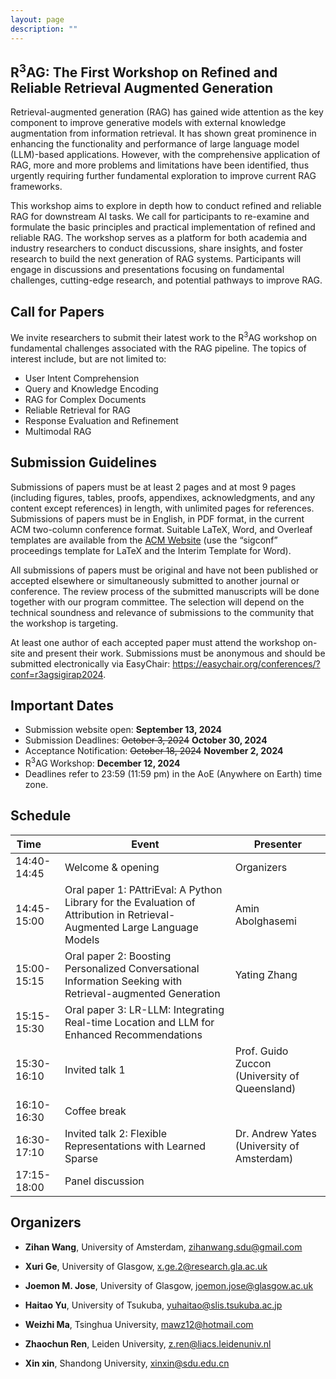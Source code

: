 ```yaml
---
layout: page
description: ""
---
```


## <a name='Overview' style="color: inherit; text-decoration: none; text-align: center;"> R<sup>3</sup>AG: The First Workshop on Refined and Reliable Retrieval Augmented Generation </a> 

Retrieval-augmented generation (RAG) has gained wide attention as the key component to improve generative models with external knowledge augmentation from information retrieval. It has shown great prominence in enhancing the functionality and performance of large language model (LLM)-based applications. However, with the comprehensive application of RAG, more and more problems and limitations have been identified, thus urgently requiring further fundamental exploration to improve current RAG frameworks.

This workshop aims to explore in depth how to conduct refined and reliable RAG for downstream AI tasks. We call for participants to re-examine and formulate the basic principles and practical implementation of refined and reliable RAG. The workshop serves as a platform for both academia and industry researchers to conduct discussions, share insights, and foster research to build the next generation of RAG systems. Participants will engage in discussions and presentations focusing on fundamental challenges, cutting-edge research, and potential pathways to improve RAG.

## <a name='Call for Papers' style="color: inherit; text-decoration: none;text-align: center;"> Call for Papers </a> 
We invite researchers to submit their latest work to the R<sup>3</sup>AG workshop on fundamental challenges associated with the RAG pipeline. The topics of interest include, but are not limited to:
- User Intent Comprehension
- Query and Knowledge Encoding
- RAG for Complex Documents
- Reliable Retrieval for RAG
- Response Evaluation and Refinement
- Multimodal RAG

## Submission Guidelines
Submissions of papers must be at least 2 pages and at most 9 pages (including figures, tables, proofs, appendixes, acknowledgments, and any content except references) in length, with unlimited pages for references. Submissions of papers must be in English, in PDF format, in the current ACM two-column conference format. Suitable LaTeX, Word, and Overleaf templates are available from the [ACM Website](https://www.acm.org/publications/proceedings-template) (use the “sigconf” proceedings template for LaTeX and the Interim Template for Word).

All submissions of papers must be original and have not been published or accepted elsewhere or simultaneously submitted to another journal or conference. The review process of the submitted manuscripts will be done together with our program committee. The selection will depend on the technical soundness and relevance of submissions to the community that the workshop is targeting.

At least one author of each accepted paper must attend the workshop on-site and present their work. Submissions must be anonymous and should be submitted electronically via EasyChair: <https://easychair.org/conferences/?conf=r3agsigirap2024>.


## <a name='Important Dates' style="color: inherit; text-decoration: none; text-align: center;"> Important Dates </a>
- Submission website open: **September 13, 2024**<br/>
- Submission Deadlines: ~~October 3, 2024~~ **October 30, 2024** <br/>
- Acceptance Notification: ~~October 18, 2024~~ **November 2, 2024**<br/>
- R<sup>3</sup>AG Workshop: **December 12, 2024**
- Deadlines refer to 23:59 (11:59 pm) in the AoE (Anywhere on Earth) time zone.

## <a name='Schedule' style="color: inherit; text-decoration: none; text-align: center;"> Schedule </a>

|         Time    &emsp; |                Event                 |       Presenter     |
|-----------------|-------------------------------------|---------------------|
| 14:40-14:45 | Welcome & opening                                                                                                          | Organizers                                    |
| 14:45-15:00 | Oral paper 1: <be> PAttriEval: A Python Library for the Evaluation of Attribution in Retrieval-Augmented Large Language Models  | Amin Abolghasemi |
| 15:00-15:15 | Oral paper 2: Boosting Personalized Conversational Information Seeking with Retrieval-augmented Generation  | Yating Zhang |
| 15:15-15:30 | Oral paper 3: LR-LLM: Integrating Real-time Location and LLM for Enhanced Recommendations  |        |
| 15:30-16:10 | Invited talk 1 | Prof. Guido Zuccon (University of Queensland) |
| 16:10-16:30 | Coffee break  |                                               |
| 16:30-17:10 | Invited talk 2: Flexible Representations with Learned Sparse                                                               | Dr. Andrew Yates (University of Amsterdam)|
| 17:15-18:00 | Panel discussion |                     |

## <a name='Organizers' style="color: inherit; text-decoration: none;"> Organizers </a>
- **Zihan Wang**, University of Amsterdam, zihanwang.sdu@gmail.com

- **Xuri Ge**, University of Glasgow, x.ge.2@research.gla.ac.uk

- **Joemon M. Jose**, University of Glasgow, joemon.jose@glasgow.ac.uk

- **Haitao Yu**, University of Tsukuba, yuhaitao@slis.tsukuba.ac.jp

- **Weizhi Ma**, Tsinghua University, mawz12@hotmail.com

- **Zhaochun Ren**, Leiden University, z.ren@liacs.leidenuniv.nl

- **Xin xin**, Shandong University, xinxin@sdu.edu.cn








